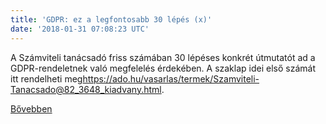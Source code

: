 ```yaml
---
title: 'GDPR: ez a legfontosabb 30 lépés (x)'
date: '2018-01-31 07:08:23 UTC'
---
```


A Számviteli tanácsadó friss számában 30 lépéses konkrét útmutatót ad a GDPR-rendeletnek való megfelelés érdekében. A szaklap idei első számát itt rendelheti meg<https://ado.hu/vasarlas/termek/Szamviteli-Tanacsado@82_3648_kiadvany.html>.


[Bővebben](http://ift.tt/2DNHaJ6)
